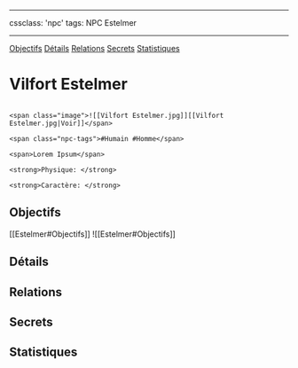 
---

cssclass: 'npc'
tags: NPC Estelmer

---
<span class="nav">[Objectifs](#Objectifs) [Détails](#Détails)  [Relations](#Relations) [Secrets](#Secrets) [Statistiques](#Statistiques)</span>

# Vilfort Estelmer

```ad-desc

<span class="image">![[Vilfort Estelmer.jpg]][[Vilfort Estelmer.jpg|Voir]]</span>

<span class="npc-tags">#Humain #Homme</span>

<span>Lorem Ipsum</span>

<strong>Physique: </strong>

<strong>Caractère: </strong>
```

## Objectifs
<span class="tab">[[Estelmer#Objectifs]]</span>
<span class="embed-section tab">![[Estelmer#Objectifs]]</span>

## Détails

## Relations

## Secrets

## Statistiques